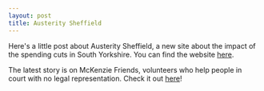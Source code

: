 ```yaml
---
layout: post
title: Austerity Sheffield
---
```


Here's a little post about Austerity Sheffield, a new site about the impact of the spending cuts in South Yorkshire. You can find the website [here](http://jus.shef.ac.uk/mawebdissertations2013/austerity-sheffield/).

The latest story is on McKenzie Friends, volunteers who help people in court with no legal representation. Check it out [here](http://jus.shef.ac.uk/mawebdissertations2013/austerity-sheffield/mckenzie-friends-legal-assistance-for/)! 